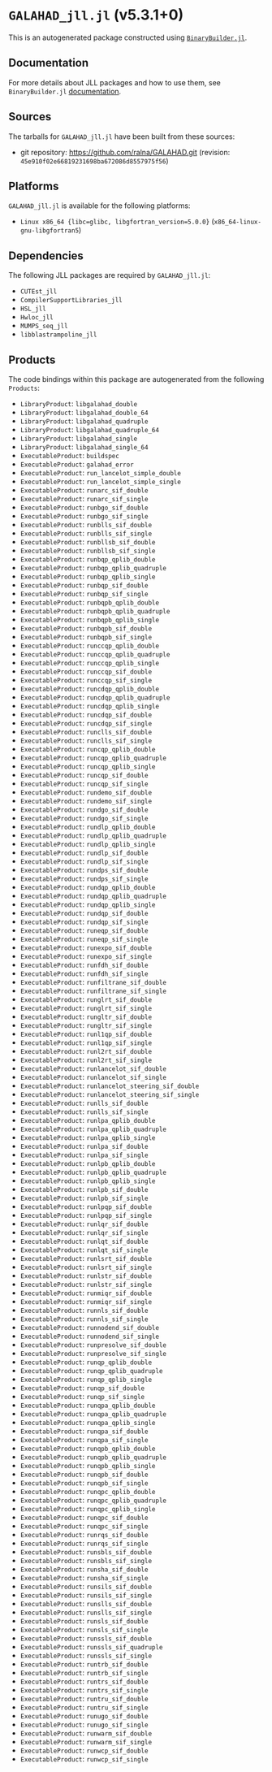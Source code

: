 # `GALAHAD_jll.jl` (v5.3.1+0)

This is an autogenerated package constructed using [`BinaryBuilder.jl`](https://github.com/JuliaPackaging/BinaryBuilder.jl).

## Documentation

For more details about JLL packages and how to use them, see `BinaryBuilder.jl` [documentation](https://docs.binarybuilder.org/stable/jll/).

## Sources

The tarballs for `GALAHAD_jll.jl` have been built from these sources:

* git repository: https://github.com/ralna/GALAHAD.git (revision: `45e910f02e66819231698ba672086d8557975f56`)

## Platforms

`GALAHAD_jll.jl` is available for the following platforms:

* `Linux x86_64 {libc=glibc, libgfortran_version=5.0.0}` (`x86_64-linux-gnu-libgfortran5`)

## Dependencies

The following JLL packages are required by `GALAHAD_jll.jl`:

* `CUTEst_jll`
* `CompilerSupportLibraries_jll`
* `HSL_jll`
* `Hwloc_jll`
* `MUMPS_seq_jll`
* `libblastrampoline_jll`

## Products

The code bindings within this package are autogenerated from the following `Products`:

* `LibraryProduct`: `libgalahad_double`
* `LibraryProduct`: `libgalahad_double_64`
* `LibraryProduct`: `libgalahad_quadruple`
* `LibraryProduct`: `libgalahad_quadruple_64`
* `LibraryProduct`: `libgalahad_single`
* `LibraryProduct`: `libgalahad_single_64`
* `ExecutableProduct`: `buildspec`
* `ExecutableProduct`: `galahad_error`
* `ExecutableProduct`: `run_lancelot_simple_double`
* `ExecutableProduct`: `run_lancelot_simple_single`
* `ExecutableProduct`: `runarc_sif_double`
* `ExecutableProduct`: `runarc_sif_single`
* `ExecutableProduct`: `runbgo_sif_double`
* `ExecutableProduct`: `runbgo_sif_single`
* `ExecutableProduct`: `runblls_sif_double`
* `ExecutableProduct`: `runblls_sif_single`
* `ExecutableProduct`: `runbllsb_sif_double`
* `ExecutableProduct`: `runbllsb_sif_single`
* `ExecutableProduct`: `runbqp_qplib_double`
* `ExecutableProduct`: `runbqp_qplib_quadruple`
* `ExecutableProduct`: `runbqp_qplib_single`
* `ExecutableProduct`: `runbqp_sif_double`
* `ExecutableProduct`: `runbqp_sif_single`
* `ExecutableProduct`: `runbqpb_qplib_double`
* `ExecutableProduct`: `runbqpb_qplib_quadruple`
* `ExecutableProduct`: `runbqpb_qplib_single`
* `ExecutableProduct`: `runbqpb_sif_double`
* `ExecutableProduct`: `runbqpb_sif_single`
* `ExecutableProduct`: `runccqp_qplib_double`
* `ExecutableProduct`: `runccqp_qplib_quadruple`
* `ExecutableProduct`: `runccqp_qplib_single`
* `ExecutableProduct`: `runccqp_sif_double`
* `ExecutableProduct`: `runccqp_sif_single`
* `ExecutableProduct`: `runcdqp_qplib_double`
* `ExecutableProduct`: `runcdqp_qplib_quadruple`
* `ExecutableProduct`: `runcdqp_qplib_single`
* `ExecutableProduct`: `runcdqp_sif_double`
* `ExecutableProduct`: `runcdqp_sif_single`
* `ExecutableProduct`: `runclls_sif_double`
* `ExecutableProduct`: `runclls_sif_single`
* `ExecutableProduct`: `runcqp_qplib_double`
* `ExecutableProduct`: `runcqp_qplib_quadruple`
* `ExecutableProduct`: `runcqp_qplib_single`
* `ExecutableProduct`: `runcqp_sif_double`
* `ExecutableProduct`: `runcqp_sif_single`
* `ExecutableProduct`: `rundemo_sif_double`
* `ExecutableProduct`: `rundemo_sif_single`
* `ExecutableProduct`: `rundgo_sif_double`
* `ExecutableProduct`: `rundgo_sif_single`
* `ExecutableProduct`: `rundlp_qplib_double`
* `ExecutableProduct`: `rundlp_qplib_quadruple`
* `ExecutableProduct`: `rundlp_qplib_single`
* `ExecutableProduct`: `rundlp_sif_double`
* `ExecutableProduct`: `rundlp_sif_single`
* `ExecutableProduct`: `rundps_sif_double`
* `ExecutableProduct`: `rundps_sif_single`
* `ExecutableProduct`: `rundqp_qplib_double`
* `ExecutableProduct`: `rundqp_qplib_quadruple`
* `ExecutableProduct`: `rundqp_qplib_single`
* `ExecutableProduct`: `rundqp_sif_double`
* `ExecutableProduct`: `rundqp_sif_single`
* `ExecutableProduct`: `runeqp_sif_double`
* `ExecutableProduct`: `runeqp_sif_single`
* `ExecutableProduct`: `runexpo_sif_double`
* `ExecutableProduct`: `runexpo_sif_single`
* `ExecutableProduct`: `runfdh_sif_double`
* `ExecutableProduct`: `runfdh_sif_single`
* `ExecutableProduct`: `runfiltrane_sif_double`
* `ExecutableProduct`: `runfiltrane_sif_single`
* `ExecutableProduct`: `runglrt_sif_double`
* `ExecutableProduct`: `runglrt_sif_single`
* `ExecutableProduct`: `rungltr_sif_double`
* `ExecutableProduct`: `rungltr_sif_single`
* `ExecutableProduct`: `runl1qp_sif_double`
* `ExecutableProduct`: `runl1qp_sif_single`
* `ExecutableProduct`: `runl2rt_sif_double`
* `ExecutableProduct`: `runl2rt_sif_single`
* `ExecutableProduct`: `runlancelot_sif_double`
* `ExecutableProduct`: `runlancelot_sif_single`
* `ExecutableProduct`: `runlancelot_steering_sif_double`
* `ExecutableProduct`: `runlancelot_steering_sif_single`
* `ExecutableProduct`: `runlls_sif_double`
* `ExecutableProduct`: `runlls_sif_single`
* `ExecutableProduct`: `runlpa_qplib_double`
* `ExecutableProduct`: `runlpa_qplib_quadruple`
* `ExecutableProduct`: `runlpa_qplib_single`
* `ExecutableProduct`: `runlpa_sif_double`
* `ExecutableProduct`: `runlpa_sif_single`
* `ExecutableProduct`: `runlpb_qplib_double`
* `ExecutableProduct`: `runlpb_qplib_quadruple`
* `ExecutableProduct`: `runlpb_qplib_single`
* `ExecutableProduct`: `runlpb_sif_double`
* `ExecutableProduct`: `runlpb_sif_single`
* `ExecutableProduct`: `runlpqp_sif_double`
* `ExecutableProduct`: `runlpqp_sif_single`
* `ExecutableProduct`: `runlqr_sif_double`
* `ExecutableProduct`: `runlqr_sif_single`
* `ExecutableProduct`: `runlqt_sif_double`
* `ExecutableProduct`: `runlqt_sif_single`
* `ExecutableProduct`: `runlsrt_sif_double`
* `ExecutableProduct`: `runlsrt_sif_single`
* `ExecutableProduct`: `runlstr_sif_double`
* `ExecutableProduct`: `runlstr_sif_single`
* `ExecutableProduct`: `runmiqr_sif_double`
* `ExecutableProduct`: `runmiqr_sif_single`
* `ExecutableProduct`: `runnls_sif_double`
* `ExecutableProduct`: `runnls_sif_single`
* `ExecutableProduct`: `runnodend_sif_double`
* `ExecutableProduct`: `runnodend_sif_single`
* `ExecutableProduct`: `runpresolve_sif_double`
* `ExecutableProduct`: `runpresolve_sif_single`
* `ExecutableProduct`: `runqp_qplib_double`
* `ExecutableProduct`: `runqp_qplib_quadruple`
* `ExecutableProduct`: `runqp_qplib_single`
* `ExecutableProduct`: `runqp_sif_double`
* `ExecutableProduct`: `runqp_sif_single`
* `ExecutableProduct`: `runqpa_qplib_double`
* `ExecutableProduct`: `runqpa_qplib_quadruple`
* `ExecutableProduct`: `runqpa_qplib_single`
* `ExecutableProduct`: `runqpa_sif_double`
* `ExecutableProduct`: `runqpa_sif_single`
* `ExecutableProduct`: `runqpb_qplib_double`
* `ExecutableProduct`: `runqpb_qplib_quadruple`
* `ExecutableProduct`: `runqpb_qplib_single`
* `ExecutableProduct`: `runqpb_sif_double`
* `ExecutableProduct`: `runqpb_sif_single`
* `ExecutableProduct`: `runqpc_qplib_double`
* `ExecutableProduct`: `runqpc_qplib_quadruple`
* `ExecutableProduct`: `runqpc_qplib_single`
* `ExecutableProduct`: `runqpc_sif_double`
* `ExecutableProduct`: `runqpc_sif_single`
* `ExecutableProduct`: `runrqs_sif_double`
* `ExecutableProduct`: `runrqs_sif_single`
* `ExecutableProduct`: `runsbls_sif_double`
* `ExecutableProduct`: `runsbls_sif_single`
* `ExecutableProduct`: `runsha_sif_double`
* `ExecutableProduct`: `runsha_sif_single`
* `ExecutableProduct`: `runsils_sif_double`
* `ExecutableProduct`: `runsils_sif_single`
* `ExecutableProduct`: `runslls_sif_double`
* `ExecutableProduct`: `runslls_sif_single`
* `ExecutableProduct`: `runsls_sif_double`
* `ExecutableProduct`: `runsls_sif_single`
* `ExecutableProduct`: `runssls_sif_double`
* `ExecutableProduct`: `runssls_sif_quadruple`
* `ExecutableProduct`: `runssls_sif_single`
* `ExecutableProduct`: `runtrb_sif_double`
* `ExecutableProduct`: `runtrb_sif_single`
* `ExecutableProduct`: `runtrs_sif_double`
* `ExecutableProduct`: `runtrs_sif_single`
* `ExecutableProduct`: `runtru_sif_double`
* `ExecutableProduct`: `runtru_sif_single`
* `ExecutableProduct`: `runugo_sif_double`
* `ExecutableProduct`: `runugo_sif_single`
* `ExecutableProduct`: `runwarm_sif_double`
* `ExecutableProduct`: `runwarm_sif_single`
* `ExecutableProduct`: `runwcp_sif_double`
* `ExecutableProduct`: `runwcp_sif_single`
